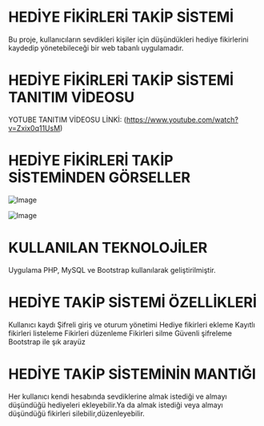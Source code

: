 # HEDİYE FİKİRLERİ TAKİP SİSTEMİ

Bu proje, kullanıcıların sevdikleri kişiler için düşündükleri hediye fikirlerini kaydedip yönetebileceği bir web tabanlı uygulamadır. 

# HEDİYE FİKİRLERİ TAKİP SİSTEMİ TANITIM VİDEOSU

YOTUBE TANITIM VİDEOSU LİNKİ: (https://www.youtube.com/watch?v=Zxix0q11UsM)

# HEDİYE FİKİRLERİ TAKİP SİSTEMİNDEN GÖRSELLER 

![Image](https://github.com/user-attachments/assets/32317a50-eb50-4287-bd42-7b07d3034667)

![Image](https://github.com/user-attachments/assets/5fffeabe-a903-4f61-b4df-837d9e23beab)

# KULLANILAN TEKNOLOJİLER

Uygulama PHP, MySQL ve Bootstrap kullanılarak geliştirilmiştir.

# HEDİYE TAKİP SİSTEMİ ÖZELLİKLERİ

 Kullanıcı kaydı
 Şifreli giriş ve oturum yönetimi 
 Hediye fikirleri ekleme
 Kayıtlı fikirleri listeleme
 Fikirleri düzenleme
 Fikirleri silme
 Güvenli şifreleme 
Bootstrap ile şık arayüz

# HEDİYE TAKİP SİSTEMİNİN MANTIĞI

Her kullanıcı kendi hesabında sevdiklerine almak istediği ve almayı düşündüğü hediyeleri ekleyebilir.Ya da almak istediği veya almayı düşündüğü fikirleri silebilir,düzenleyebilir.
